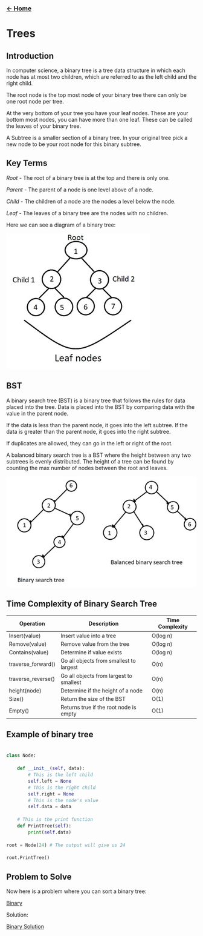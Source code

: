 ### [<- Home](welcome.md)

# Trees

## Introduction

In computer science, a binary tree is a tree data structure in which each node has at most two children, which are referred to as the left child and the right child.

The root node is the top most node of your binary tree there can only be one root node per tree.

At the very bottom of your tree you have your leaf nodes. These are your bottom most nodes, you can have more than one leaf. These can be called the leaves of your binary tree.

A Subtree is a smaller section of a binary tree. In your original tree pick a new node to be your root node for this binary subtree.

## Key Terms

*Root* - The root of a binary tree is at the top and there is only one.

*Parent* - The parent of a node is one level above of a node.

*Child* - The children of a node are the nodes a level below the node.

*Leaf* - The leaves of a binary tree are the nodes with no children.

Here we can see a diagram of a binary tree:

![Leaf Nodes](leaf_nodes.jpg)

## BST

A binary search tree (BST) is a binary tree that follows the rules for data placed into the tree. Data is placed into the BST by comparing data with the value in the parent node.

If the data is less than the parent node, it goes into the left subtree. If the data is greater than the parent node, it goes into the right subtree.

If duplicates are allowed, they can go in the left or right of the root.

A balanced binary search tree is a BST where the height between any two subtrees is evenly distributed. The height of a tree can be found by counting the max number of nodes between the root and leaves.

![Binary Trees](binary_tree.jpg)

## Time Complexity of Binary Search Tree

Operation          | Description                             | Time Complexity
-------------------|-----------------------------------------|----------------
Insert(value)      | Insert value into a tree                | O(log n)
Remove(value)      | Remove value from the tree              | O(log n)
Contains(value)    | Determine if value exists               | O(log n)
traverse_forward() | Go all objects from smallest to largest | O(n)
traverse_reverse() | Go all objects from largest to smallest | O(n)
height(node)       | Determine if the height of a node       | O(n)
Size()             | Return the size of the BST              | O(1)
Empty()            | Returns true if the root node is empty  | O(1)

## Example of binary tree

``` python

class Node:

    def __init__(self, data):
        # This is the left child
        self.left = None
        # This is the right child
        self.right = None
        # This is the node's value
        self.data = data

    # This is the print function
    def PrintTree(self):
        print(self.data)

root = Node(24) # The output will give us 24

root.PrintTree()

```

## Problem to Solve

Now here is a problem where you can sort a binary tree:

[Binary](tree.py)

Solution:

[Binary Solution](tree_solution.py)